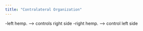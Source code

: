 ```yaml
---
title: "Contralateral Organization"
---
```

-left hemp. --&gt; controls right side
-right hemp. --&gt; control left side

